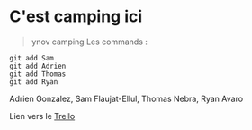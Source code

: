 # C'est camping ici
> ynov camping
Les commands :
```
git add Sam
git add Adrien
git add Thomas
git add Ryan
```

Adrien Gonzalez, Sam Flaujat-Ellul, Thomas Nebra, Ryan Avaro

Lien vers le [Trello](https://trello.com/b/PygR7QyU/ynov-camping)